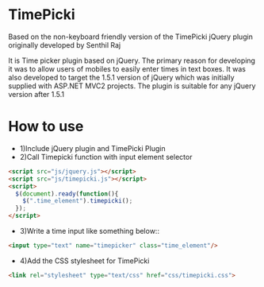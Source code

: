 TimePicki
=========

Based on the non-keyboard friendly version of the TimePicki jQuery plugin originally developed by Senthil Raj 

It is Time picker plugin based on jQuery. The primary reason for developing it was to allow users of mobiles to easily enter times in text boxes.
It was also developed to target the 1.5.1 version of jQuery which was initially supplied with ASP.NET MVC2 projects. The plugin is suitable for any jQuery version after 1.5.1

How to use
==========

- 1)Include jQuery plugin and TimePicki Plugin
- 2)Call Timepicki function with input element selector

```html
<script src="js/jquery.js"></script>
<script src="js/timepicki.js"></script>
<script>
  $(document).ready(function(){
    $(".time_element").timepicki();
  });
</script>
```

- 3)Write a time input like something below::
```html
<input type="text" name="timepicker" class="time_element"/>
```        

- 4)Add the CSS stylesheet for TimePicki
```html
<link rel="stylesheet" type="text/css" href="css/timepicki.css">
```

